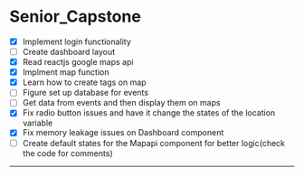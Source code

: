 # Senior_Capstone
- [X] Implement login functionality
- [ ] Create dashboard layout
- [X] Read reactjs google maps api
- [X] Implment map function
- [X] Learn how to create tags on map
- [ ] Figure set up database for events
- [ ] Get data from events and then display them on maps
- [X] Fix radio button issues and have it change the states of the location variable
- [X] Fix memory leakage issues on Dashboard component
- [ ] Create default states for the Mapapi component for better logic(check the code for comments)

-----------------------------------------------
